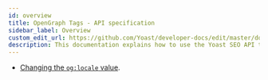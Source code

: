 ```yaml
---
id: overview
title: OpenGraph Tags - API specification
sidebar_label: Overview
custom_edit_url: https://github.com/Yoast/developer-docs/edit/master/docs/features/opengraph/api.md
description: This documentation explains how to use the Yoast SEO API to influence the values of, and which OpenGraph tags Yoast SEO generates and outputs.
---
```


* [Changing the `og:locale` value](changing-og-locale-output.md).

